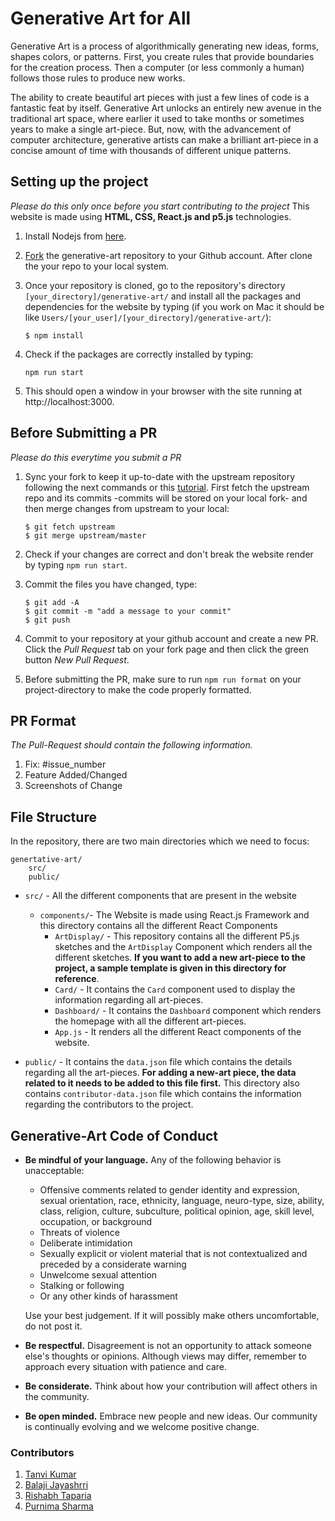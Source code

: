 # Generative Art for All
Generative Art is a process of algorithmically generating new ideas, forms, shapes colors, or patterns. First, you create rules that provide boundaries for the creation process. Then a computer (or less commonly a human) follows those rules to produce new works.

The ability to create beautiful art pieces with just a few lines of code is a fantastic feat by itself. Generative Art unlocks an entirely new avenue in the traditional art space, where earlier it used to take months or sometimes years to make a single art-piece. But, now, with the advancement of computer architecture, generative artists can make a brilliant art-piece in a concise amount of time with thousands of different unique patterns.
## Setting up the project
<em>Please do this only once before you start contributing to the project</em>
This website is made using **HTML, CSS, React.js and p5.js** technologies.

1. Install Nodejs from [here](https://nodejs.org/en/download/).
2. [Fork](https://help.github.com/articles/fork-a-repo/) the generative-art repository to your Github account. After clone the your repo to your local system.
3. Once your repository is cloned, go to the repository's directory `[your_directory]/generative-art/` and install all the packages and dependencies for the website by typing (if you work on Mac it should be like `Users/[your_user]/[your_directory]/generative-art/`):

    ```
    $ npm install
    ```
4. Check if the packages are correctly installed by typing:
   
   ```
   npm run start
   ```
5. This should open a window in your browser with the site running at http://localhost:3000.
## Before Submitting a PR
<em>Please do this everytime you submit a PR</em>

1. Sync your fork to keep it up-to-date with the upstream repository following the next commands or this [tutorial](https://help.github.com/articles/syncing-a-fork/). First fetch the upstream repo and its commits -commits will be stored on your local fork- and then merge changes from upstream to your local:

    ```
    $ git fetch upstream
    $ git merge upstream/master
    ```
2. Check if your changes are correct and don't break the website render by typing `npm run start`.
3. Commit the files you have changed, type:

    ```
    $ git add -A
    $ git commit -m "add a message to your commit"
    $ git push
    ```
4. Commit to your repository at your github account and create a new PR. Click the *Pull Request* tab on your fork page and then click the green button *New Pull Request*.
5. Before submitting the PR, make sure to run `npm run format` on your project-directory to make the code properly formatted.
## PR Format
*The Pull-Request should contain the following information.*

1. Fix: #issue_number
2. Feature Added/Changed
3. Screenshots of Change
## File Structure
In the repository, there are two main directories which we need to focus:
```
genertative-art/
    src/
    public/
```
* `src/` - All the different components that are present in the website
  * `components/`- The Website is made using React.js Framework and this directory contains all the different React Components
    * `ArtDisplay/` - This repository contains all the different P5.js sketches and the `ArtDisplay` Component which renders all the different sketches. **If you want to add a new art-piece to the project, a sample template is given in this directory for reference**.
    * `Card/` - It contains the `Card` component used to display the information regarding all art-pieces.
    * `Dashboard/` - It contains the `Dashboard` component which renders the homepage with all the different art-pieces.
    * `App.js` - It renders all the different React components of the website.

* `public/` - It contains the `data.json` file which contains the details regarding all the art-pieces. **For adding a new-art piece, the data related to it needs to be added to this file first.** This directory also contains `contributor-data.json` file which contains the information regarding the contributors to the project.
## Generative-Art Code of Conduct
* **Be mindful of your language.** Any of the following behavior is unacceptable: 
  * Offensive comments related to gender identity and expression, sexual orientation, race, ethnicity, language, neuro-type, size, ability, class, religion, culture, subculture, political opinion, age, skill level, occupation, or background
  * Threats of violence
  * Deliberate intimidation
  * Sexually explicit or violent material that is not contextualized and preceded by a considerate warning 
  * Unwelcome sexual attention
  * Stalking or following
  * Or any other kinds of harassment

  Use your best judgement. If it will possibly make others uncomfortable, do not post it.

* **Be respectful.** Disagreement is not an opportunity to attack someone else's thoughts or opinions. Although views may differ, remember to approach every situation with patience and care. 
* **Be considerate.** Think about how your contribution will affect others in the community. 
* **Be open minded.** Embrace new people and new ideas. Our community is continually evolving and we welcome positive change.
### Contributors
1. [Tanvi Kumar](https://github.com/TanviKumar)
2. [Balaji Jayashrri](https://github.com/Jayashrri)
3. [Rishabh Taparia](https://github.com/rt1301)
4. [Purnima Sharma](https://github.com/purnima143)